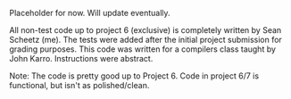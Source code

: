 Placeholder for now. Will update eventually.

All non-test code up to project 6 (exclusive) is completely written by Sean Scheetz (me). The tests were added after the initial project submission for grading purposes.
This code was written for a compilers class taught by John Karro. Instructions were abstract.

Note: The code is pretty good up to Project 6. Code in project 6/7 is functional, but isn't as polished/clean.